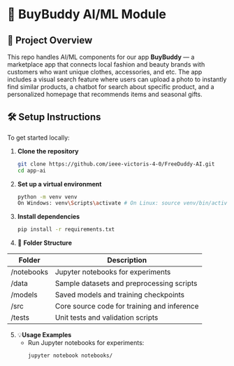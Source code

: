 # 🤖  BuyBuddy AI/ML Module

## 🚀 Project Overview
This repo handles AI/ML components for our app **BuyBuddy** — a marketplace app that connects local fashion and beauty brands with customers who want unique clothes, accessories, and etc. 
The app includes a visual search feature where users can upload a photo to instantly find similar products, a chatbot for search about specific product, and a personalized homepage that recommends items and seasonal gifts.

## 🛠️ Setup Instructions

To get started locally:

1. **Clone the repository**
   ```bash
   git clone https://github.com/ieee-victoris-4-0/FreeDuddy-AI.git
   cd app-ai

2. **Set up a virtual environment**
   ```bash
   python -m venv venv
   On Windows: venv\Scripts\activate # On Linux: source venv/bin/activate

3. **Install dependencies**
   ```bash
   pip install -r requirements.txt

4. 📁 **Folder Structure**

| Folder        | Description                                      |
|---------------|--------------------------------------------------|
| /notebooks    | Jupyter notebooks for experiments                |
| /data         | Sample datasets and preprocessing scripts        |
| /models       | Saved models and training checkpoints            |
| /src          | Core source code for training and inference      |
| /tests        | Unit tests and validation scripts                |

5. 💡**Usage Examples**
   - Run Jupyter notebooks for experiments:
      ```bash
      jupyter notebook notebooks/


